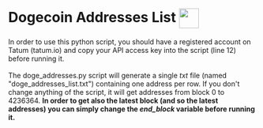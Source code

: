 # Dogecoin Addresses List <img align="center" src="https://cryptologos.cc/logos/dogecoin-doge-logo.png?v=022" width="40" height="40">
In order to use this python script, you should have a registered account on Tatum (tatum.io) and copy your API access key into the script (line 12) before running it.
<br><br>
The doge_addresses.py script will generate a single *txt* file (named "doge_addresses_list.txt") containing one address per row. If you don't change anything of the script, it will get addresses from block 0 to 4236364. **In order to get also the latest block (and so the latest addresses) you can simply change the *end_block* variable before running it.**
